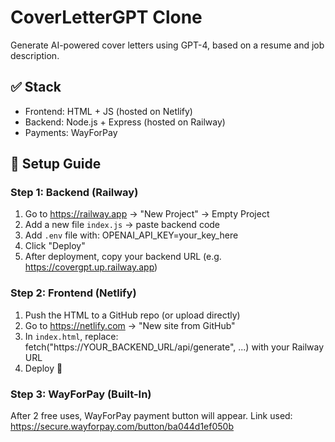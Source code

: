 # CoverLetterGPT Clone

Generate AI-powered cover letters using GPT-4, based on a resume and job description.

## ✅ Stack
- Frontend: HTML + JS (hosted on Netlify)
- Backend: Node.js + Express (hosted on Railway)
- Payments: WayForPay

## 🔧 Setup Guide

### Step 1: Backend (Railway)
1. Go to https://railway.app → "New Project" → Empty Project
2. Add a new file `index.js` → paste backend code
3. Add `.env` file with:
   OPENAI_API_KEY=your_key_here
4. Click "Deploy"
5. After deployment, copy your backend URL (e.g. https://covergpt.up.railway.app)

### Step 2: Frontend (Netlify)
1. Push the HTML to a GitHub repo (or upload directly)
2. Go to https://netlify.com → "New site from GitHub"
3. In `index.html`, replace:
   fetch("https://YOUR_BACKEND_URL/api/generate", ...)
   with your Railway URL
4. Deploy 🎉

### Step 3: WayForPay (Built-In)
After 2 free uses, WayForPay payment button will appear.
Link used: https://secure.wayforpay.com/button/ba044d1ef050b
